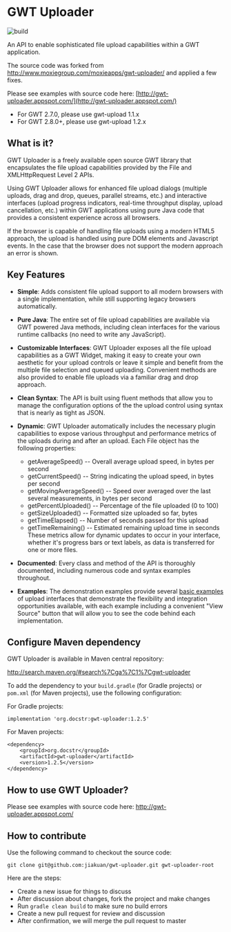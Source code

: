 ﻿# GWT Uploader

![build](https://github.com/jiakuan/gwt-uploader/actions/workflows/gradle.yml/badge.svg)

An API to enable sophisticated file upload capabilities within a GWT application.

The source code was forked from http://www.moxiegroup.com/moxieapps/gwt-uploader/ and applied a few fixes.

Please see examples with source code here: [http://gwt-uploader.appspot.com/](http://gwt-uploader.appspot.com/)

* For GWT 2.7.0, please use gwt-upload 1.1.x
* For GWT 2.8.0+, please use gwt-upload 1.2.x

## What is it?
GWT Uploader is a freely available open source GWT library that encapsulates the file upload capabilities provided by the File and XMLHttpRequest Level 2 APIs.

Using GWT Uploader allows for enhanced file upload dialogs (multiple uploads, drag and drop, queues, parallel streams, etc.) and interactive interfaces (upload progress indicators, real-time throughput display, upload cancellation, etc.) within GWT applications using pure Java code that provides a consistent experience across all browsers.

If the browser is capable of handling file uploads using a modern HTML5 approach, the upload is handled using pure DOM elements and Javascript events. In the case that the browser does not support the modern approach an error is shown. 

## Key Features
* **Simple**:    Adds consistent file upload support to all modern browsers with a single implementation, while still supporting legacy browsers automatically.
* **Pure Java**:    The entire set of file upload capabilities are available via GWT powered Java methods, including clean interfaces for the various runtime callbacks (no need to write any JavaScript).
* **Customizable Interfaces**:    GWT Uploader exposes all the file upload capabilities as a GWT Widget, making it easy to create your own aesthetic for your upload controls or leave it simple and benefit from the multiple file selection and queued uploading. Convenient methods are also provided to enable file uploads via a familiar drag and drop approach.
* **Clean Syntax**:    The API is built using fluent methods that allow you to manage the configuration options of the the upload control using syntax that is nearly as tight as JSON.
* **Dynamic**:    GWT Uploader automatically includes the necessary plugin capabilities to expose various throughput and performance metrics of the uploads during and after an upload. Each File object has the following properties:

    * getAverageSpeed() -- Overall average upload speed, in bytes per second
    * getCurrentSpeed() -- String indicating the upload speed, in bytes per second
    * getMovingAverageSpeed() -- Speed over averaged over the last several measurements, in bytes per second
    * getPercentUploaded() -- Percentage of the file uploaded (0 to 100)
    * getSizeUploaded() -- Formatted size uploaded so far, bytes
    * getTimeElapsed() -- Number of seconds passed for this upload
    * getTimeRemaining() -- Estimated remaining upload time in seconds
These metrics allow for dynamic updates to occur in your interface, whether it's progress bars or text labels, as data is transferred for one or more files.
* **Documented**:    Every class and method of the API is thoroughly documented, including numerous code and syntax examples throughout.
* **Examples**:    The demonstration examples provide several [basic examples](http://gwt-uploader.appspot.com/) of upload interfaces that demonstrate the flexibility and integration opportunities available, with each example including a convenient "View Source" button that will allow you to see the code behind each implementation.

## Configure Maven dependency

GWT Uploader is available in Maven central repository:

http://search.maven.org/#search%7Cga%7C1%7Cgwt-uploader

To add the dependency to your `build.gradle` (for Gradle projects) or `pom.xml` (for Maven projects), use the following configuration:

For Gradle projects:

```
implementation 'org.docstr:gwt-uploader:1.2.5'
```

For Maven projects:

```
<dependency>
    <groupId>org.docstr</groupId>
    <artifactId>gwt-uploader</artifactId>
    <version>1.2.5</version>
</dependency>
```

## How to use GWT Uploader?

Please see examples with source code here: http://gwt-uploader.appspot.com/

## How to contribute

Use the following command to checkout the source code:

```
git clone git@github.com:jiakuan/gwt-uploader.git gwt-uploader-root
```

Here are the steps:

* Create a new issue for things to discuss
* After discussion about changes, fork the project and make changes
* Run `gradle clean build` to make sure no build errors
* Create a new pull request for review and discussion
* After confirmation, we will merge the pull request to master
